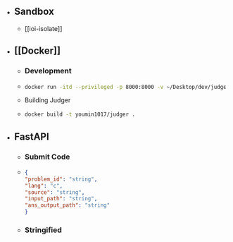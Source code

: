 - ## Sandbox
	- [[ioi-isolate]]
- ## [[Docker]]
	- ### Development
	- ```bash
	  docker run -itd --privileged -p 8000:8000 -v ~/Desktop/dev/judger:/app  --name compiler youmin1017/compilers
	  ```
	- Building Judger
	- ```bash
	  docker build -t youmin1017/judger .
	  ```
- ## FastAPI
	- ### Submit Code
	- ```json
	  {
	  "problem_id": "string",
	  "lang": "c",
	  "source": "string",
	  "input_path": "string",
	  "ans_output_path": "string"
	  }
	  ```
	- ### Stringified